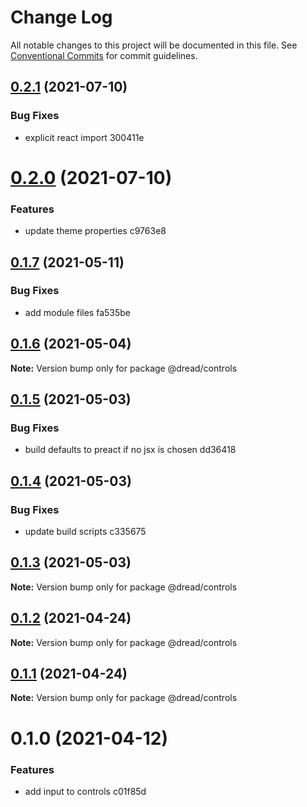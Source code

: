 # Change Log

All notable changes to this project will be documented in this file.
See [Conventional Commits](https://conventionalcommits.org) for commit guidelines.

## [0.2.1](/compare/@dread/controls@0.2.0...@dread/controls@0.2.1) (2021-07-10)


### Bug Fixes

* explicit react import 300411e





# [0.2.0](/compare/@dread/controls@0.1.7...@dread/controls@0.2.0) (2021-07-10)


### Features

* update theme properties c9763e8





## [0.1.7](/compare/@dread/controls@0.1.6...@dread/controls@0.1.7) (2021-05-11)


### Bug Fixes

* add module files fa535be





## [0.1.6](/compare/@dread/controls@0.1.5...@dread/controls@0.1.6) (2021-05-04)

**Note:** Version bump only for package @dread/controls





## [0.1.5](/compare/@dread/controls@0.1.4...@dread/controls@0.1.5) (2021-05-03)


### Bug Fixes

* build defaults to preact if no jsx is chosen dd36418





## [0.1.4](/compare/@dread/controls@0.1.3...@dread/controls@0.1.4) (2021-05-03)


### Bug Fixes

* update build scripts c335675





## [0.1.3](/compare/@dread/controls@0.1.2...@dread/controls@0.1.3) (2021-05-03)

**Note:** Version bump only for package @dread/controls





## [0.1.2](/compare/@dread/controls@0.1.1...@dread/controls@0.1.2) (2021-04-24)

**Note:** Version bump only for package @dread/controls





## [0.1.1](/compare/@dread/controls@0.1.0...@dread/controls@0.1.1) (2021-04-24)

**Note:** Version bump only for package @dread/controls





# 0.1.0 (2021-04-12)


### Features

* add input to controls c01f85d
